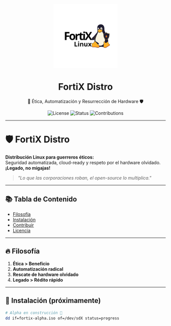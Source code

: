 <div align="center">
  <img src="./Images/logo/fortix_logo.png" alt="FortiX Logo" width="200">
  <h1>FortiX Distro</h1>
  <p>🐧 Ética, Automatización y Resurrección de Hardware 🛡️</p>

  <!-- Badges de ejemplo -->
  <p>
    <img src="https://img.shields.io/badge/License-GPLv3-blue.svg" alt="License">
    <img src="https://img.shields.io/badge/Status-Alpha-orange.svg" alt="Status">
    <img src="https://img.shields.io/badge/Contributions-Welcome-brightgreen.svg" alt="Contributions">
  </p>
</div>

---

# 🛡️ FortiX Distro

**Distribución Linux para guerreros éticos:**  
Seguridad automatizada, cloud-ready y respeto por el hardware olvidado.  
**¡Legado, no migajas!**

> *"Lo que las corporaciones roban, el open-source lo multiplica."*

---

## 📚 Tabla de Contenido

- [Filosofía](#-filosofía)
- [Instalación](#-instalación-próximamente)
- [Contribuir](#-contribuir)
- [Licencia](#-licencia)

---

## 🔥 Filosofía

1. **Ética > Beneficio**  
2. **Automatización radical**  
3. **Rescate de hardware olvidado**  
4. **Legado > Rédito rápido**

---

## 🚀 Instalación (próximamente)

```bash
# Alpha en construcción 🚧
dd if=fortix-alpha.iso of=/dev/sdX status=progress
